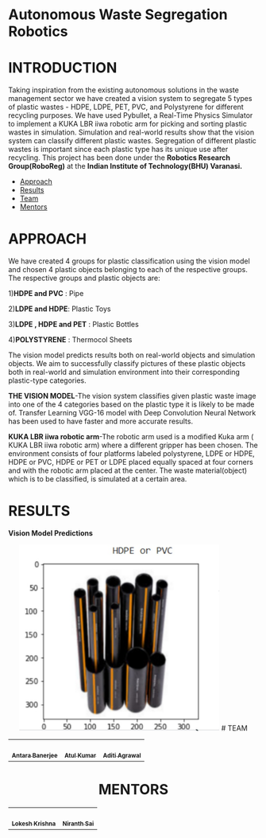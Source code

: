 # Autonomous Waste Segregation Robotics
# INTRODUCTION
Taking inspiration from the existing autonomous solutions in the waste management sector we have created a vision system to segregate 5 types of plastic wastes - HDPE, LDPE, PET, PVC, and Polystyrene for different recycling purposes. We have used Pybullet, a Real-Time Physics Simulator to implement a KUKA LBR iiwa robotic arm for picking and sorting plastic wastes in simulation. Simulation and real-world results show that the vision system can classify different plastic wastes. Segregation of different plastic wastes is important since each plastic type has its unique use after recycling. This project has been done under the **Robotics Research Group(RoboReg)** at the **Indian Institute of Technology(BHU) Varanasi.**
* [Approach](#APPROACH)
* [Results](#RESULTS)
* [Team](#TEAM)
* [Mentors](#MENTORS)



# APPROACH
We have created 4 groups for plastic classification using the vision model and chosen 4 plastic objects belonging to each of the respective groups. The respective groups and plastic objects are:

1)**HDPE and PVC** : Pipe

2)**LDPE and HDPE**: Plastic Toys

3)**LDPE , HDPE and PET** : Plastic Bottles

4)**POLYSTYRENE** : Thermocol Sheets

The vision model predicts results both on real-world objects and simulation objects. We aim to successfully classify pictures of these plastic objects both in real-world and simulation environment into their corresponding plastic-type categories.

**THE VISION MODEL**-The vision system classifies given plastic waste image into one of the 4 categories based on the plastic type it is likely to be made of. Transfer Learning VGG-16 model with Deep Convolution Neural Network has been used to have faster and more accurate results.

**KUKA LBR iiwa robotic arm**-The robotic arm used is a modified Kuka arm ( KUKA LBR iiwa robotic arm) where a different gripper has been chosen.
The environment consists of four platforms labeled polystyrene, LDPE or HDPE, HDPE or PVC, HDPE or PET or LDPE placed equally spaced at four corners and with the robotic arm placed at the center. The waste material(object) which is to be classified, is simulated at a certain area.
# RESULTS
**Vision Model Predictions**
<div align="center"><img src="Results/pipe.png" width="80%"/>
# TEAM
<table>
  <tr>
    <td align="center"><a href="https://github.com/AntaraB1005"><img src="https://avatars.githubusercontent.com/u/71094731?s=460&v=4" width="100px;" alt=""/><br /><sub><b>Antara Banerjee</b></sub></a><br /></a></td>
     <td align="center"><a href="https://github.com/AtuL-KumaR-00"><img src="https://avatars.githubusercontent.com/u/64649440?s=400&v=4" width="100px;" alt=""/><br /><sub><b>Atul Kumar</b></sub></a><br /></a></td>
      <td align="center"><a href="https://github.com/aditiagrawal123"><img src="https://avatars.githubusercontent.com/u/64923751?s=400&v=4" width="100px;" alt=""/><br /><sub><b>Aditi Agrawal</b></sub></a><br /></a></td>
    </tr>
</table>

# MENTORS
<table>
  <tr>
    <td align="center"><a href="https://github.com/lok-i"><img src="https://avatars.githubusercontent.com/u/54435909?s=460&u=29af076049dab351b2e43621e9a433919bf50fb1&v=4" width="100px;" alt=""/><br /><sub><b>Lokesh Krishna</b></sub></a><br /></a></td>
    <td align="center"><a href="https://github.com/NiranthS"><img src="https://avatars.githubusercontent.com/u/44475481?s=460&v=4" width="100px;" alt=""/><br /><sub><b>Niranth Sai</b></sub></a><br /></a></td>
    </tr>
</table>
